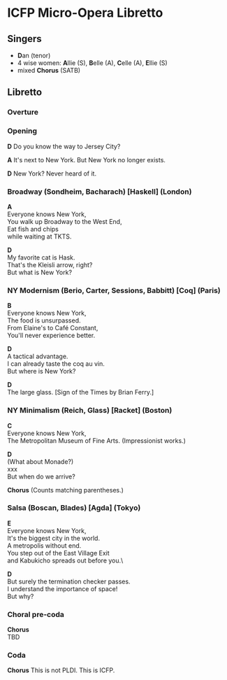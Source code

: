 # ICFP Micro-Opera Libretto

## Singers

* **D**an (tenor)
* 4 wise women: **A**llie (S), **B**elle (A), **C**elle (A), **E**llie (S)
* mixed **Chorus** (SATB)

## Libretto

### Overture

### Opening

**D** Do you know the way to Jersey City?

**A** It's next to New York. But New York no longer exists.

**D** New York? Never heard of it.

### Broadway (Sondheim, Bacharach) [Haskell] (London)

**A**\
Everyone knows New York,\
You walk up Broadway to the West End,\
Eat fish and chips\
while waiting at TKTS.

**D**\
My favorite cat is Hask.\
That's the Kleisli arrow, right?\
But what is New York?

### NY Modernism (Berio, Carter, Sessions, Babbitt) [Coq] (Paris)

**B**\
Everyone knows New York,\
The food is unsurpassed.\
From Elaine's to Café Constant,\
You'll never experience better.

**D**\
A tactical advantage.\
I can already taste the coq au vin.\
But where is New York?

**D**\
The large glass. [Sign of the Times by Brian Ferry.]

### NY Minimalism (Reich, Glass) [Racket] (Boston)

**C**\
Everyone knows New York,\
The Metropolitan Museum of Fine Arts.
(Impressionist works.)

**D**\
(What about Monade?)\
xxx\
But when do we arrive?

**Chorus** (Counts matching parentheses.)

### Salsa (Boscan, Blades) [Agda] (Tokyo)

**E**\
Everyone knows New York,\
It's the biggest city in the world.\
A metropolis without end.\
You step out of the East Village Exit\
and Kabukicho spreads out before you.\

**D**\
But surely the termination checker passes.\
I understand the importance of space!\
But why?

### Choral pre-coda

**Chorus**\
TBD

### Coda

**Chorus** This is not PLDI. This is ICFP.
